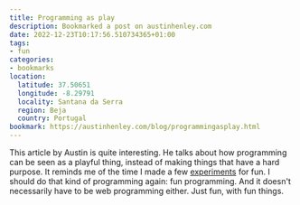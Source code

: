 ```yaml
---
title: Programming as play
description: Bookmarked a post on austinhenley.com
date: 2022-12-23T10:17:56.510734365+01:00
tags:
- fun
categories:
- bookmarks
location:
  latitude: 37.50651
  longitude: -8.29791
  locality: Santana da Serra
  region: Beja
  country: Portugal
bookmark: https://austinhenley.com/blog/programmingasplay.html
---
```


This article by Austin is quite interesting. He talks about how programming can be seen as a playful thing, instead of making things that have a hard purpose. It reminds me of the time I made a few [experiments](/more#experiments) for fun. I should do that kind of programming again: fun programming. And it doesn't necessarily have to be web programming either. Just fun, with fun things.
